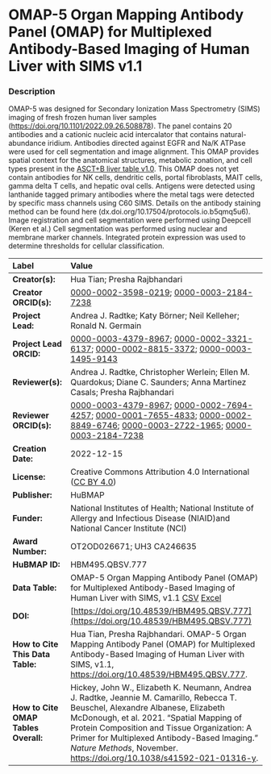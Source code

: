 # OMAP-5 Organ Mapping Antibody Panel (OMAP)  for Multiplexed Antibody-Based Imaging of Human Liver with SIMS v1.1

### Description
OMAP-5 was designed for Secondary Ionization Mass Spectrometry (SIMS) imaging of fresh frozen human liver samples (https://doi.org/10.1101/2022.09.26.508878). The panel contains 20 antibodies and a cationic nucleic acid intercalator that contains natural-abundance iridium. Antibodies directed against EGFR and Na/K ATPase were used for cell segmentation and image alignment. This OMAP provides spatial context for the anatomical structures, metabolic zonation, and cell types present in the [ASCT+B liver table v1.0](https://doi.org/10.48539/HBM476.BQCC.574). This OMAP does not yet contain antibodies for NK cells, dendritic cells, portal fibroblasts, MAIT cells, gamma delta T cells, and hepatic oval cells. Antigens were detected using lanthanide tagged primary antibodies where the metal tags were detected by specific mass channels using C60 SIMS. Details on the antibody staining method can be found here (dx.doi.org/10.17504/protocols.io.b5qmq5u6). Image registration and cell segmentation were performed using Deepcell (Keren et al.) Cell segmentation was performed using nuclear and membrane marker channels. Integrated protein expression was used to determine thresholds for cellular classification.

| Label | Value |
| :------------- |:-------------|
| **Creator(s):** | Hua Tian; Presha Rajbhandari |
| **Creator ORCID(s):** |[0000-0002-3598-0219](https://orcid.org/0000-0002-3598-0219); [0000-0003-2184-7238](https://orcid.org/0000-0003-2184-7238)|
| **Project Lead:** | Andrea J. Radtke; Katy B&ouml;rner; Neil Kelleher; Ronald N. Germain |
| **Project Lead ORCID:** | [0000-0003-4379-8967](https://orcid.org/0000-0003-4379-8967); [0000-0002-3321-6137](https://orcid.org/0000-0002-3321-6137); [0000-0002-8815-3372](https://orcid.org/0000-0002-8815-3372); [0000-0003-1495-9143](https://orcid.org/0000-0003-1495-9143) |
| **Reviewer(s):** |Andrea J. Radtke, Christopher Werlein; Ellen M. Quardokus; Diane C. Saunders; Anna Martinez Casals; Presha Rajbhandari|
| **Reviewer ORCID(s):** |[0000-0003-4379-8967](https://orcid.org/0000-0003-4379-8967); [0000-0002-7694-4257](https://orcid.org/0000-0002-7694-4257); [0000-0001-7655-4833](https://orcid.org/0000-0001-7655-4833); [ 0000-0002-8849-6746](https://orcid.org/0000-0002-8849-6746); [0000-0003-2722-1965](https://orcid.org/0000-0003-2722-1965); [0000-0003-2184-7238](https://orcid.org/0000-0003-2184-7238)|
| **Creation Date:** | 2022-12-15 |
| **License:** | Creative Commons Attribution 4.0 International ([CC BY 4.0](https://creativecommons.org/licenses/by/4.0/)) |
| **Publisher:** | HuBMAP |
| **Funder:** | National Institutes of Health; National Institute of Allergy and Infectious Disease (NIAID)and National Cancer Institute (NCI) |
| **Award Number:** | OT2OD026671;  UH3 CA246635|
| **HuBMAP ID:** |HBM495.QBSV.777 |
| **Data Table:** | OMAP-5 Organ Mapping Antibody Panel (OMAP)  for Multiplexed Antibody-Based Imaging of Human Liver with SIMS, v1.1 [CSV](https://hubmapconsortium.github.io/ccf-releases/v1.3/omap/omap-5-liver-sims.csv) [Excel](https://hubmapconsortium.github.io/ccf-releases/v1.3/omap/omap-5-liver-sims.xlsx) |
| **DOI:** | [https://doi.org/10.48539/HBM495.QBSV.777](https://doi.org/10.48539/HBM495.QBSV.777) |
| **How to Cite This Data Table:** |Hua Tian, Presha Rajbhandari. OMAP-5 Organ Mapping Antibody Panel (OMAP)  for Multiplexed Antibody-Based Imaging of Human Liver with SIMS, v1.1, https://doi.org/10.48539/HBM495.QBSV.777.|
| **How to Cite OMAP Tables Overall:** | Hickey, John W., Elizabeth K. Neumann, Andrea J. Radtke, Jeannie M. Camarillo, Rebecca T. Beuschel, Alexandre Albanese, Elizabeth McDonough, et al. 2021. “Spatial Mapping of Protein Composition and Tissue Organization: A Primer for Multiplexed Antibody-Based Imaging.” *Nature Methods*, November. https://doi.org/10.1038/s41592-021-01316-y. |


